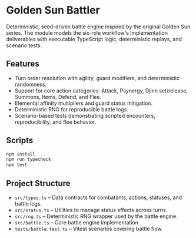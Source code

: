 # Golden Sun Battler

Deterministic, seed-driven battle engine inspired by the original Golden Sun series. The module models the six-role workflow's implementation deliverables with executable TypeScript logic, deterministic replays, and scenario tests.

## Features

- Turn order resolution with agility, guard modifiers, and deterministic randomness.
- Support for core action categories: Attack, Psynergy, Djinn set/release, Summons, Items, Defend, and Flee.
- Elemental affinity multipliers and guard status mitigation.
- Deterministic RNG for reproducible battle logs.
- Scenario-based tests demonstrating scripted encounters, reproducibility, and flee behavior.

## Scripts

```bash
npm install
npm run typecheck
npm test
```

## Project Structure

- `src/types.ts` – Data contracts for combatants, actions, statuses, and battle logs.
- `src/status.ts` – Utilities to manage status effects across turns.
- `src/rng.ts` – Deterministic RNG wrapper used by the battle engine.
- `src/battle.ts` – Core battle engine implementation.
- `tests/battle.test.ts` – Vitest scenarios covering battle flow.
